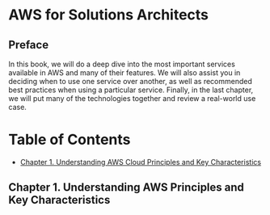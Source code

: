# AWS for Solutions Architects
## Preface
In this book, we will do a deep dive into the most important services available in AWS and many of their features. We will also assist you in deciding when to use one service over another, as well as recommended best practices when using a particular service. Finally, in the last chapter, we will put many of the technologies together and review a real-world use case.


<!-- TOC depthFrom:1 depthTo:6 withLinks:1 updateOnSave:1 orderedList:0 -->

# Table of Contents  
- [Chapter 1. Understanding AWS Cloud Principles and Key Characteristics](#chapter-1-understanding-aws-principles-and-key-characteristics)
<!-- /TOC -->
  
## Chapter 1. Understanding AWS Principles and Key Characteristics

